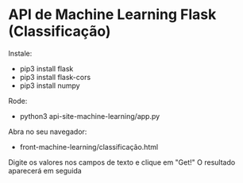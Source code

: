 # API de Machine Learning Flask (Classificação)

Instale:

- pip3 install flask
- pip3 install flask-cors
- pip3 install numpy


Rode:

- python3 api-site-machine-learning/app.py

Abra no seu navegador:

- front-machine-learning/classificação.html

Digite os valores nos campos de texto e clique em "Get!"
O resultado aparecerá em seguida